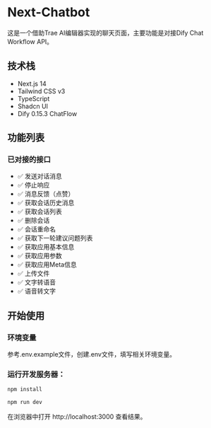 # Next-Chatbot

这是一个借助Trae AI编辑器实现的聊天页面，主要功能是对接Dify Chat Workflow API。

## 技术栈
- Next.js 14
- Tailwind CSS v3
- TypeScript
- Shadcn UI
- Dify 0.15.3 ChatFlow

## 功能列表

### 已对接的接口
- ✅ 发送对话消息
- ✅ 停止响应
- ✅ 消息反馈（点赞）
- ✅ 获取会话历史消息
- ✅ 获取会话列表
- ✅ 删除会话
- ✅ 会话重命名
- ✅ 获取下一轮建议问题列表
- ✅ 获取应用基本信息
- ✅ 获取应用参数
- ✅ 获取应用Meta信息
- ✅ 上传文件
- ✅ 文字转语音
- ✅ 语音转文字

## 开始使用

### 环境变量
参考.env.example文件，创建.env文件，填写相关环境变量。

### 运行开发服务器：
```bash
npm install

npm run dev
```
在浏览器中打开 http://localhost:3000 查看结果。